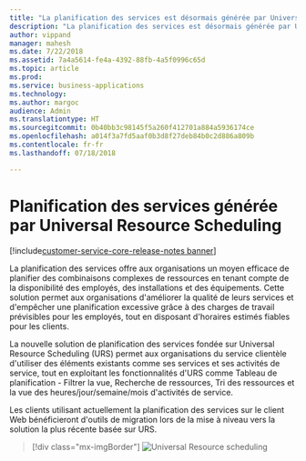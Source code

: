 ```yaml
---
title: "La planification des services est désormais générée par Universal Resource Scheduling"
description: "La planification des services est désormais générée par Universal Resource Scheduling"
author: vippand
manager: mahesh
ms.date: 7/22/2018
ms.assetid: 7a4a5614-fe4a-4392-88fb-4a5f0996c65d
ms.topic: article
ms.prod: 
ms.service: business-applications
ms.technology: 
ms.author: margoc
audience: Admin
ms.translationtype: HT
ms.sourcegitcommit: 0b40bb3c98145f5a260f412701a884a5936174ce
ms.openlocfilehash: a014f3a7fd5aaf0b3d8f27deb84b0c2d886a809b
ms.contentlocale: fr-fr
ms.lasthandoff: 07/18/2018

---
```


#  <a name="service-scheduling-powered-by-universal-resource-scheduling"></a>Planification des services générée par Universal Resource Scheduling  

[!include[customer-service-core-release-notes banner](../../includes/customer-service-core-release-notes.md)]




La planification des services offre aux organisations un moyen efficace de planifier des combinaisons complexes de ressources en tenant compte de la disponibilité des employés, des installations et des équipements. Cette solution permet aux organisations d'améliorer la qualité de leurs services et d'empêcher une planification excessive grâce à des charges de travail prévisibles pour les employés, tout en disposant d'horaires estimés fiables pour les clients. 

La nouvelle solution de planification des services fondée sur Universal Resource Scheduling (URS) permet aux organisations du service clientèle d'utiliser des éléments existants comme ses services et ses activités de service, tout en exploitant les fonctionnalités d'URS comme Tableau de planification - Filtrer la vue, Recherche de ressources, Tri des ressources et la vue des heures/jour/semaine/mois d'activités de service. 

Les clients utilisant actuellement la planification des services sur le client Web bénéficieront d'outils de migration lors de la mise à niveau vers la solution la plus récente basée sur URS.

> [!div class="mx-imgBorder"]
> ![Universal Resource scheduling](media/universal-resource-scheduling.png "Universal Resource Scheduling")

